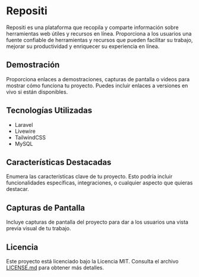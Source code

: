 # Repositi

Repositi es una plataforma que recopila y comparte información sobre herramientas web útiles y recursos en línea. Proporciona a los usuarios una fuente confiable de herramientas y recursos que pueden facilitar su trabajo, mejorar su productividad y enriquecer su experiencia en línea.

## Demostración

Proporciona enlaces a demostraciones, capturas de pantalla o videos para mostrar cómo funciona tu proyecto. Puedes incluir enlaces a versiones en vivo si están disponibles.

## Tecnologías Utilizadas

- Laravel
- Livewire
- TailwindCSS
- MySQL

## Características Destacadas

Enumera las características clave de tu proyecto. Esto podría incluir funcionalidades específicas, integraciones, o cualquier aspecto que quieras destacar.

## Capturas de Pantalla

Incluye capturas de pantalla del proyecto para dar a los usuarios una vista previa visual de tu trabajo.


## Licencia

Este proyecto está licenciado bajo la Licencia MIT. Consulta el archivo [LICENSE.md](LICENSE.md) para obtener más detalles.